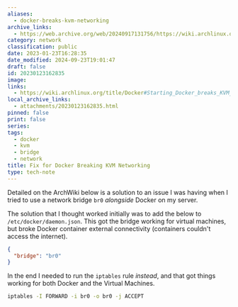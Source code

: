 ```yaml
---
aliases:
  - docker-breaks-kvm-networking
archive_links:
  - https://web.archive.org/web/20240917131756/https://wiki.archlinux.org/title/Docker
category: network
classification: public
date: 2023-01-23T16:28:35
date_modified: 2024-09-23T19:01:47
draft: false
id: 20230123162835
image: 
links:
  - https://wiki.archlinux.org/title/Docker#Starting_Docker_breaks_KVM_bridged_networking
local_archive_links:
  - attachments/20230123162835.html
pinned: false
print: false
series: 
tags:
  - docker
  - kvm
  - bridge
  - network
title: Fix for Docker Breaking KVM Networking
type: tech-note
---
```


Detailed on the ArchWiki below is a solution to an issue I was having when I tried to use a network bridge `br0` _alongside_ Docker on my server.

The solution that I thought worked initially was to add the below to `/etc/docker/daemon.json`. This got the bridge working for virtual machines, but broke Docker container external connectivity (containers couldn't access the internet).

```json
{
  "bridge": "br0"
}
```

In the end I needed to run the `iptables` rule _instead_, and that got things working for both Docker and the Virtual Machines.

```sh
iptables -I FORWARD -i br0 -o br0 -j ACCEPT
```

